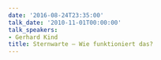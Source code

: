 ```yaml
---
date: '2016-08-24T23:35:00'
talk_date: '2010-11-01T00:00:00'
talk_speakers:
- Gerhard Kind
title: Sternwarte – Wie funktioniert das?
---
```

